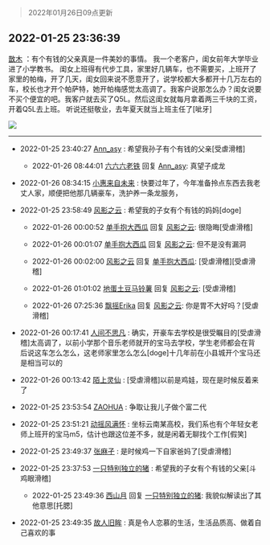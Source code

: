 > 2022年01月26日09点更新
<link rel="stylesheet" href="https://cdn.jsdelivr.net/gh/taotie6/sampleJSON@main/css/photo_show.css">
<meta name="referrer" content="no-referrer" />


 ## 2022-01-25 23:36:39 

 [㪚木](https://www.coolapk.com/feed/33096707?shareKey=NzUzNDk4NzcyM2MxNjFmMDJlMGY~) ：有个有钱的父亲真是一件美妙的事情。
我一个老客户，闺女前年大学毕业进了小学教书。
闺女上班得有代步工具，家里好几辆车，也不需要买，上班开了家里的帕梅，开了几天，闺女回来说不愿意开了，说学校都大多都开十几万左右的车，校长也才开个帕萨特，她开帕梅感觉太高调了。我客户说那怎么办<!--break-->？闺女说要不买个便宜的吧。我客户就去买了Q5L。然后这闺女就每月拿着两三千块的工资，开着Q5L去上班。
听说还挺敬业，去年夏天就当上班主任了[呲牙] 

<div class="album">
<img class="img-item" src="https://image.coolapk.com/feed/2020/0606/14/1081091_564ba0aa_5639_0651@370x227.gif" />
</div>

 ------- 

- 2022-01-25 23:40:27 [Ann_asy](uid=4169293) : 希望我孙子有个有钱的父亲[受虐滑稽] 

    - 2022-01-26 08:44:01 [六六六老铁](uid=1165265) 回复 [Ann_asy](uid=4169293): 真望子成龙 

- 2022-01-26 08:34:15 [小惠来自未来](uid=847097) : 快要过年了，今年准备拎点东西去我老丈人家，顺便把他那几辆豪车，洗护养一条龙服务， 

- 2022-01-25 23:58:49 [风影之云](uid=541954) : 希望我的子女有个有钱的妈妈[doge] 

    - 2022-01-26 00:00:52 [单手抱大西瓜](uid=1161906) 回复 [风影之云](uid=541954): 很隐晦[受虐滑稽] 

    - 2022-01-26 00:01:07 [单手抱大西瓜](uid=1161906) 回复 [风影之云](uid=541954): 但不是没有漏洞 

    - 2022-01-26 00:02:00 [风影之云](uid=541954) 回复 [单手抱大西瓜](uid=1161906): [受虐滑稽][受虐滑稽] 

    - 2022-01-26 01:01:02 [地蛋土豆马铃薯](uid=3648294) 回复 [风影之云](uid=541954): [受虐滑稽] 

    - 2022-01-26 07:25:36 [飘摇Erika](uid=1067198) 回复 [风影之云](uid=541954): 你是胃不大好吗？[受虐滑稽] 

- 2022-01-26 00:17:41 [人间不思凡](uid=2080265) : 确实，开豪车去学校是很受瞩目的[受虐滑稽]太高调了，以前小学那个音乐老师就开的宝马去学校，学生老师都会在背后说这车怎么怎么，这老师家里怎么怎么[doge]十几年前在小县城开个宝马还是相当可以的 

- 2022-01-26 00:13:42 [陌上灵仙](uid=3187911) : [受虐滑稽]以前是鸡娃，现在是时候反着来了 

- 2022-01-25 23:53:54 [ZAOHUA](uid=1930793) : 争取让我儿子做个富二代 

- 2022-01-25 23:51:21 [动摇风满怀](uid=2908614) : 坐标云南某高校，我们系也有个年轻女老师上班开的宝马m5，估计也跟这位差不多，就是闲着无聊找个工作[假笑] 

- 2022-01-25 23:49:37 [张麻孑](uid=2297834) : 是时候鸡一下自家爸妈了[受虐滑稽] 

- 2022-01-25 23:37:53 [一只特别独立的猪](uid=3908917) : 希望我的子女有个有钱的父亲[斗鸡眼滑稽] 

    - 2022-01-25 23:49:36 [西山月](uid=6930477) 回复 [一只特别独立的猪](uid=3908917): 我貌似解读出了其他意思[托腮] 

- 2022-01-25 23:49:35 [故人旧眸](uid=5481001) : 真是令人恋慕的生活，生活品质高、做着自己喜欢的事 

